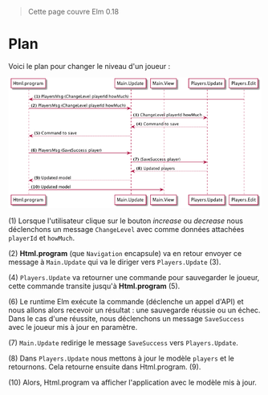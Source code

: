 > Cette page couvre Elm 0.18

# Plan

Voici le plan pour changer le niveau d'un joueur :

![Flow](01-plan.png)

(1) Lorsque l'utilisateur clique sur le bouton _increase_ ou _decrease_ nous déclenchons un message `ChangeLevel` avec comme données attachées `playerId` et `howMuch`.

(2) __Html.program__ (que `Navigation` encapsule) va en retour envoyer ce message à `Main.Update` qui va le diriger vers `Players.Update` (3).

(4) `Players.Update` va retourner une commande pour sauvegarder le joueur, cette commande transite jusqu'à __Html.program__ (5).

(6) Le runtime Elm exécute la commande (déclenche un appel d'API) et nous allons alors recevoir un résultat : une sauvegarde réussie ou un échec. Dans le cas d'une réussite, nous déclenchons un message `SaveSuccess` avec le joueur mis à jour en paramètre.

(7) `Main.Update` redirige le message `SaveSuccess` vers `Players.Update`.

(8) Dans `Players.Update` nous mettons à jour le modèle `players` et le retournons. Cela retourne ensuite dans Html.program. (9).

(10) Alors, Html.program va afficher l'application avec le modèle mis à jour.
